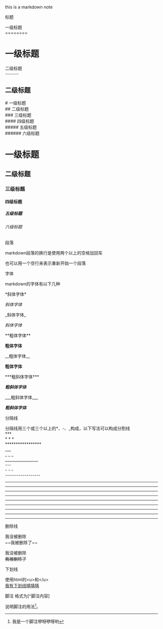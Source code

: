this is a markdown note

标题

一级标题  
\========

一级标题
========
二级标题  
\-------

二级标题
-------
\# 一级标题  
\## 二级标题  
\### 三级标题  
\#### 四级标题  
\##### 五级标题  
\###### 六级标题  

# 一级标题
## 二级标题
### 三级标题
#### 四级标题
##### 五级标题
###### 六级标题

段落

markdown段落的换行是使用两个以上的空格加回车  

也可以用一个空行来表示重新开始一个段落

字体

markdown的字体有以下几种

\*斜体字体\*

*斜体字体*

\_斜体字体\_

_斜体字体_

\*\*粗体字体\*\*

**粗体字体**

\_\_粗体字体\_\_

__粗体字体__

\*\*\*粗斜体字体\*\*\*

***粗斜体字体***

\_\_\_粗斜体字体\_\_\_

___粗斜体字体___

分隔线

分隔线用三个或三个以上的*、-、_构成，以下写法可以构成分割线  
\***  
\* * *  
\*****************  
\_\_\_  
\_   _   _  
\_\_\_\_\_\_\_\_\_\_\_\_\_\_\_\_\_  
\-\-\-  
\-  \-  \-  
\-\-\-\-\-\-\-\-\-\-\-\-\-\-\-\-\-\-

***  
* * *
*****************************
___
_ _ _
_____________________________
---
- - -
-----------------------------

删除线

我没被删除  
\~~我被删除了\~~  

我没被删除  
~~我被删除了~~

下划线  


使用html的\<u>和\</u>  
<u>我有下划线嘻嘻嘻</u>

脚注
格式为\[^脚注内容]

说明脚注的用法[^脚注]。  
[^脚注]: 我是一个脚注咿呀咿呀哟